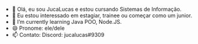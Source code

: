 - 👋 Olá, eu sou JucaLucas e estou cursando Sistemas de Informação.
- 👀 Eu estou interessado em estagiar, trainee ou  começar como um junior.
- 🌱 I’m currently learning Java POO, Node.JS.
- 😄 Pronome: ele/dele
- 📫 Contato: Discord: jucalucas#9309
  

